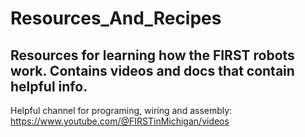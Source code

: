 # Resources_And_Recipes
Resources for learning how the FIRST robots work. Contains videos and docs that contain helpful info.  
-----------------------------------

Helpful channel for programing, wiring and assembly: https://www.youtube.com/@FIRSTinMichigan/videos
